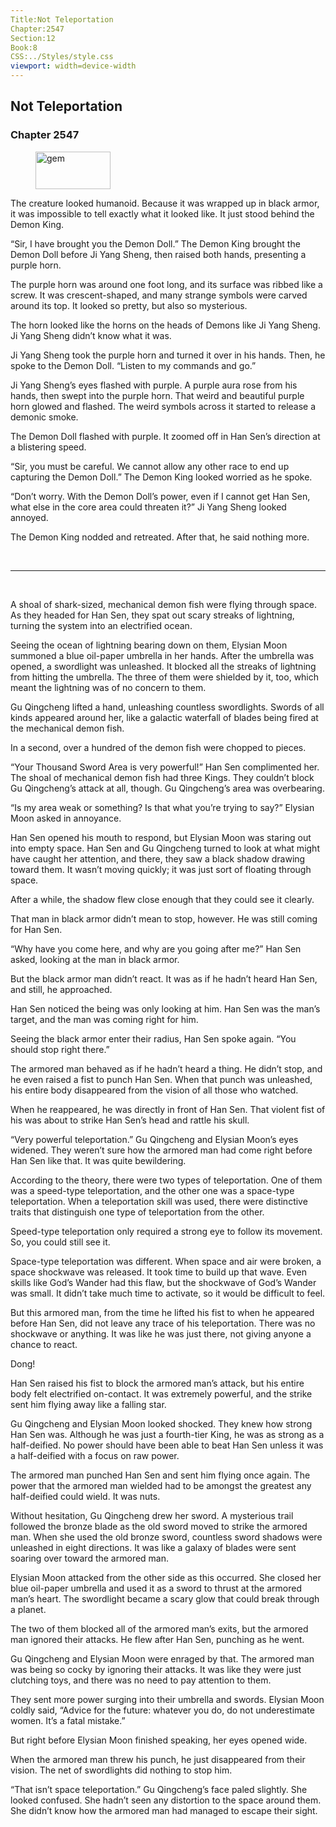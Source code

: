 ```yaml
---
Title:Not Teleportation 
Chapter:2547 
Section:12 
Book:8 
CSS:../Styles/style.css 
viewport: width=device-width
---
```

  
## Not Teleportation
### Chapter 2547
  
<figure>
	<img src="../Images/gem.gif" alt="gem" id="gem" width="120" height="60" />
</figure>
  

  
The creature looked humanoid. Because it was wrapped up in black armor, it was impossible to tell exactly what it looked like. It just stood behind the Demon King.

“Sir, I have brought you the Demon Doll.” The Demon King brought the Demon Doll before Ji Yang Sheng, then raised both hands, presenting a purple horn.

The purple horn was around one foot long, and its surface was ribbed like a screw. It was crescent-shaped, and many strange symbols were carved around its top. It looked so pretty, but also so mysterious.

The horn looked like the horns on the heads of Demons like Ji Yang Sheng. Ji Yang Sheng didn’t know what it was.

Ji Yang Sheng took the purple horn and turned it over in his hands. Then, he spoke to the Demon Doll. “Listen to my commands and go.”

Ji Yang Sheng’s eyes flashed with purple. A purple aura rose from his hands, then swept into the purple horn. That weird and beautiful purple horn glowed and flashed. The weird symbols across it started to release a demonic smoke.

The Demon Doll flashed with purple. It zoomed off in Han Sen’s direction at a blistering speed.

“Sir, you must be careful. We cannot allow any other race to end up capturing the Demon Doll.” The Demon King looked worried as he spoke.

“Don’t worry. With the Demon Doll’s power, even if I cannot get Han Sen, what else in the core area could threaten it?” Ji Yang Sheng looked annoyed.

The Demon King nodded and retreated. After that, he said nothing more.

<br>

*****

<br>

A shoal of shark-sized, mechanical demon fish were flying through space. As they headed for Han Sen, they spat out scary streaks of lightning, turning the system into an electrified ocean.

Seeing the ocean of lightning bearing down on them, Elysian Moon summoned a blue oil-paper umbrella in her hands. After the umbrella was opened, a swordlight was unleashed. It blocked all the streaks of lightning from hitting the umbrella. The three of them were shielded by it, too, which meant the lightning was of no concern to them.

Gu Qingcheng lifted a hand, unleashing countless swordlights. Swords of all kinds appeared around her, like a galactic waterfall of blades being fired at the mechanical demon fish.

In a second, over a hundred of the demon fish were chopped to pieces.

“Your Thousand Sword Area is very powerful!” Han Sen complimented her. The shoal of mechanical demon fish had three Kings. They couldn’t block Gu Qingcheng’s attack at all, though. Gu Qingcheng’s area was overbearing.

“Is my area weak or something? Is that what you’re trying to say?” Elysian Moon asked in annoyance.

Han Sen opened his mouth to respond, but Elysian Moon was staring out into empty space. Han Sen and Gu Qingcheng turned to look at what might have caught her attention, and there, they saw a black shadow drawing toward them. It wasn’t moving quickly; it was just sort of floating through space.

After a while, the shadow flew close enough that they could see it clearly.

That man in black armor didn’t mean to stop, however. He was still coming for Han Sen.

“Why have you come here, and why are you going after me?” Han Sen asked, looking at the man in black armor.

But the black armor man didn’t react. It was as if he hadn’t heard Han Sen, and still, he approached.

Han Sen noticed the being was only looking at him. Han Sen was the man’s target, and the man was coming right for him.

Seeing the black armor enter their radius, Han Sen spoke again. “You should stop right there.”

The armored man behaved as if he hadn’t heard a thing. He didn’t stop, and he even raised a fist to punch Han Sen. When that punch was unleashed, his entire body disappeared from the vision of all those who watched.

When he reappeared, he was directly in front of Han Sen. That violent fist of his was about to strike Han Sen’s head and rattle his skull.

“Very powerful teleportation.” Gu Qingcheng and Elysian Moon’s eyes widened. They weren’t sure how the armored man had come right before Han Sen like that. It was quite bewildering.

According to the theory, there were two types of teleportation. One of them was a speed-type teleportation, and the other one was a space-type teleportation. When a teleportation skill was used, there were distinctive traits that distinguish one type of teleportation from the other.

Speed-type teleportation only required a strong eye to follow its movement. So, you could still see it.

Space-type teleportation was different. When space and air were broken, a space shockwave was released. It took time to build up that wave. Even skills like God’s Wander had this flaw, but the shockwave of God’s Wander was small. It didn’t take much time to activate, so it would be difficult to feel.

But this armored man, from the time he lifted his fist to when he appeared before Han Sen, did not leave any trace of his teleportation. There was no shockwave or anything. It was like he was just there, not giving anyone a chance to react.

Dong!

Han Sen raised his fist to block the armored man’s attack, but his entire body felt electrified on-contact. It was extremely powerful, and the strike sent him flying away like a falling star.

Gu Qingcheng and Elysian Moon looked shocked. They knew how strong Han Sen was. Although he was just a fourth-tier King, he was as strong as a half-deified. No power should have been able to beat Han Sen unless it was a half-deified with a focus on raw power.

The armored man punched Han Sen and sent him flying once again. The power that the armored man wielded had to be amongst the greatest any half-deified could wield. It was nuts.

Without hesitation, Gu Qingcheng drew her sword. A mysterious trail followed the bronze blade as the old sword moved to strike the armored man. When she used the old bronze sword, countless sword shadows were unleashed in eight directions. It was like a galaxy of blades were sent soaring over toward the armored man.

Elysian Moon attacked from the other side as this occurred. She closed her blue oil-paper umbrella and used it as a sword to thrust at the armored man’s heart. The swordlight became a scary glow that could break through a planet.

The two of them blocked all of the armored man’s exits, but the armored man ignored their attacks. He flew after Han Sen, punching as he went.

Gu Qingcheng and Elysian Moon were enraged by that. The armored man was being so cocky by ignoring their attacks. It was like they were just clutching toys, and there was no need to pay attention to them.

They sent more power surging into their umbrella and swords. Elysian Moon coldly said, “Advice for the future: whatever you do, do not underestimate women. It’s a fatal mistake.”

But right before Elysian Moon finished speaking, her eyes opened wide.

When the armored man threw his punch, he just disappeared from their vision. The net of swordlights did nothing to stop him.

“That isn’t space teleportation.” Gu Qingcheng’s face paled slightly. She looked confused. She hadn’t seen any distortion to the space around them. She didn’t know how the armored man had managed to escape their sight.